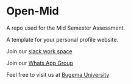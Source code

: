 # Open-Mid
A repo used for the Mid Semester Assessment.

A template for your personal profile website.


Join our [slack work space](https://join.slack.com/t/slack-pyo5813/shared_invite/zt-yjxuv2u9-nh76BpOrSGEpbPsF8K7_pg) 

Join our [Whats App Group](https://chat.whatsapp.com/JNylJhAZ2sj0uT7mBqyqBC)

Feel free to visit us at [Bugema University](https://bugemauniv.ac.ug/)
